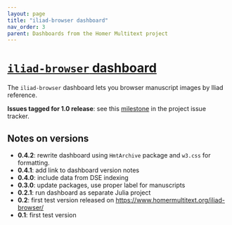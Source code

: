 ```yaml
---
layout: page
title: "iliad-browser dashboard"
nav_order: 3
parent: Dashboards from the Homer Multitext project
---
```


# [`iliad-browser` dashboard](https://www.homermultitext.org/iliad-browser)


The `iliad-browser` dashboard lets you browser manuscript images by Iliad reference.

**Issues tagged for 1.0 release**:  see this [milestone](https://github.com/homermultitext/dashboards/milestone/3) in the project issue tracker.


## Notes on versions

- **0.4.2**: rewrite dashboard using `HmtArchive` package and `w3.css` for formatting.
- **0.4.1**: add link to dashboard version notes
- **0.4.0**: include data from DSE indexing
- **0.3.0**: update packages, use proper label for manuscripts
- **0.2.1**: run dashboard as separate Julia project
- **0.2**: first test version released on https://www.homermultitext.org/iliad-browser/
- **0.1**: first test version 